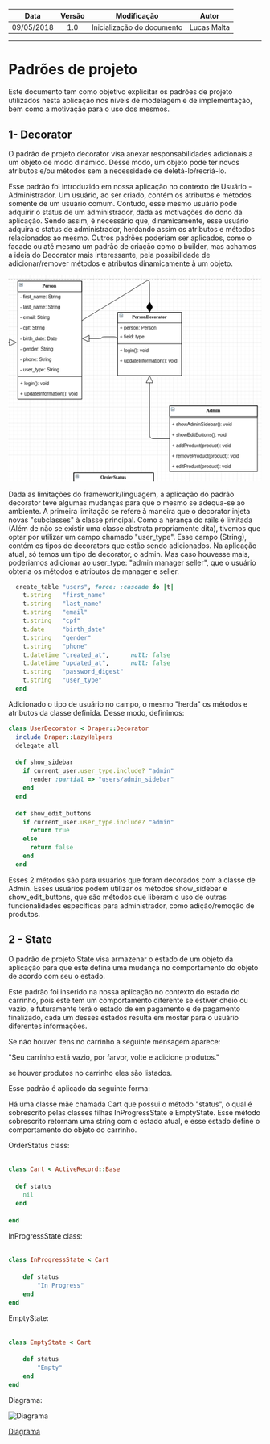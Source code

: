 |    Data    | Versão | Modificação | Autor |
|:----------:|:------:|:--:|:---------------:|
| 09/05/2018 | 1.0 | Inicialização do documento | Lucas Malta |
------------------------------------

# Padrões de projeto

Este documento tem como objetivo explicitar os padrões de projeto utilizados nesta aplicação
nos níveis de modelagem e de implementação, bem como a motivação para o uso dos mesmos.

## 1- Decorator
O padrão de projeto decorator visa anexar responsabilidades adicionais a um objeto de modo dinâmico. Desse modo, um objeto
pode ter novos atributos e/ou métodos sem a necessidade de deletá-lo/recriá-lo.

Esse padrão foi introduzido em nossa aplicação no contexto de Usuário - Administrador. Um usuário, ao ser criado, contém os
atributos e métodos somente de um usuário comum. Contudo, esse mesmo usuário pode adquirir o status de um administrador, dada
as motivações do dono da aplicação. Sendo assim, é necessário que, dinamicamente, esse usuário adquira o status de administrador, herdando assim os atributos e métodos relacionados ao mesmo. Outros padrões poderiam ser aplicados, como o facade ou até mesmo um padrão de criação como o builder, mas achamos a ideia do Decorator mais interessante, pela possibilidade de adicionar/remover métodos e atributos dinamicamente à um objeto.

![](https://github.com/Desenho-1-2018-G-6/docs/blob/master/Arquitetura/Diagrama_de_Classes/decorator.png?raw=true)


Dada as limitações do framework/linguagem, a aplicação do padrão decorator teve algumas mudanças para que o mesmo se adequa-se 
ao ambiente. A primeira limitação se refere à maneira que o decorator injeta novas "subclasses" à classe principal. Como a herança
do rails é limitada (Além de não se existir uma classe abstrata propriamente dita), tivemos que optar por utilizar um campo chamado 
"user_type". Esse campo (String), contém os tipos de decorators que estão sendo adicionados. Na aplicação atual, só temos um tipo
 de decorator, o admin. Mas caso houvesse mais, poderiamos adicionar ao user_type: "admin manager seller", que o usuário obteria
 os métodos e atributos de manager e seller.

```Ruby
  create_table "users", force: :cascade do |t|
    t.string   "first_name"
    t.string   "last_name"
    t.string   "email"
    t.string   "cpf"
    t.date     "birth_date"
    t.string   "gender"
    t.string   "phone"
    t.datetime "created_at",      null: false
    t.datetime "updated_at",      null: false
    t.string   "password_digest"
    t.string   "user_type"
  end
```
Adicionado o tipo de usuário no campo, o mesmo "herda" os métodos e atributos da classe definida. Desse modo, definimos:
```Ruby
class UserDecorator < Draper::Decorator
  include Draper::LazyHelpers
  delegate_all

  def show_sidebar
    if current_user.user_type.include? "admin"
      render :partial => "users/admin_sidebar"
    end
  end

  def show_edit_buttons
    if current_user.user_type.include? "admin"
      return true
    else
      return false
    end
  end

```
Esses 2 métodos são para usuários que foram decorados com a classe de Admin. Esses usuários podem utilizar os métodos show_sidebar e show_edit_buttons, que são métodos que liberam o uso de outras funcionalidades específicas para administrador, como adição/remoção de produtos.

## 2 - State

O padrão de projeto State visa armazenar o estado de um objeto da aplicação para que este defina uma mudança no comportamento do objeto de acordo com seu o estado.

Este padrão foi inserido na nossa aplicação no contexto do estado do carrinho, pois este tem um comportamento diferente se estiver cheio ou vazio, e futuramente terá o estado de em pagamento e de pagamento finalizado, cada um desses estados resulta em mostar para o usuário diferentes informações.

Se não houver itens no carrinho a seguinte mensagem aparece: 

"Seu carrinho está vazio, por farvor, volte e adicione produtos."

se houver produtos no carrinho eles são listados.

Esse padrão é aplicado da seguinte forma:

Há uma classe mãe chamada Cart que possui o método "status", o qual é sobrescrito pelas classes filhas InProgressState e EmptyState. Esse método sobrescrito retornam uma string com o estado atual, e esse estado define o comportamento do objeto do carrinho.

OrderStatus class:

```Ruby

class Cart < ActiveRecord::Base

  def status
    nil
  end

end

```
InProgressState class:

```Ruby

class InProgressState < Cart

    def status
        "In Progress"
    end
end

```
EmptyState:

```Ruby

class EmptyState < Cart

    def status
        "Empty"
    end
end

```

Diagrama: 

![Diagrama](https://i.imgur.com/xgWSijV.png)

[Diagrama](https://i.imgur.com/xgWSijV.png)



